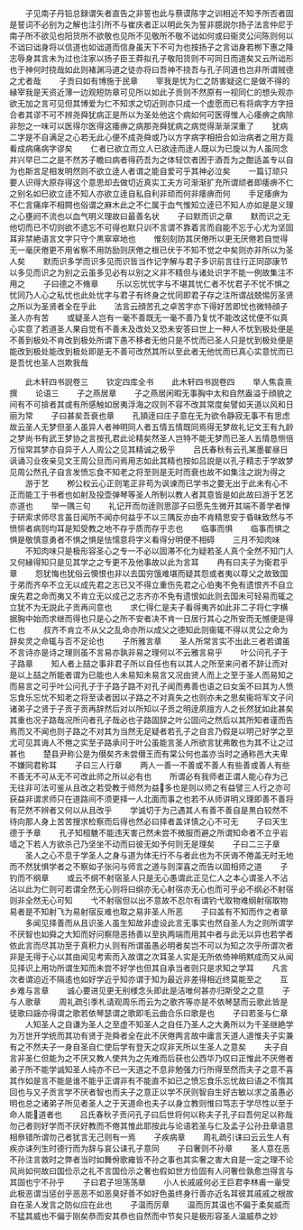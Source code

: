 <!-- { "loadSidebar": true } -->
　　子见南子丹铅总録谓矢者直告之非誓也此与蔡谟陈字之训相近不知予所否者固是誓词不必别为之解也注引所不与崔庆者正以明此矢为誓非臆説尔扬子法言仲尼于南子所不欲见也阳货所不欲敬也见所不见敬所不敬不诎如何或曰衞灵公问陈则何以不诎曰诎身将以信道也如诎道而信身虽天下不可为也按扬子之言诎身若栁下惠之降志辱身其言未为过也注家以扬子臣王莽拟孔子敬阳货则不可同日而道矣又云所诎形也于神何时挠哉如此则褚渊冯道之徒亦将曰吾神不挠吾与孔子同道也岂非所谓贼德之尤者哉
　　子贡曰如有博施于民章
　　宰我是忧为仁之防害疑这仁是做不得的縁宰我是天资近薄一边观短防章可见所以如此子贡则不然原有一视同仁的想头观亦欲无加之言可见但其博爱为仁不知求之切近则亦只成一个虚愿而已有将病字方字扭合者其谬不可不辨尧舜犹病正是所以为圣处他这个病如何可医得惟人心痿痹之病除非恕之一味可以医得尔医得这痿痹之病那尧舜犹病之病觉得渐渐深重了
　　犹病二字是不自满足之心若无此心便不成尧舜或乃以方字病字相扭合如治病者之用方竟看成病痛病字谬矣
　　仁者已欲立而立人已欲逹而逹人既以为已旋以为人虽同念并兴早已二之是不然苏子瞻曰病者得药吾为之体轻饮者困于酒吾为之酣适盖专以自为也斯言足相发明然则不欲立逹人者谓之能自爱可乎其神必泣矣
　　一篇订顽只要人识得大原存得这个意思却去做切近真实工夫方可渐渐扩充所谓顽者即痿痹不仁之别名如巳欲立逹不知人亦欲立逹自私自利非顽而何非痿痹而何
　　手足痿痹为不仁言痛痒不相闗也俗谓之麻木此之不仁属于血气惟知立逹已不知人亦如是是义理之心壅阏不流也以血气明义理故曰最善名状
　　子曰默而识之章
　　默而识之无他切而已不切则欲不遗忘不可得也默只训不言谓不靠着言而自能不忘于心尤为坚固耳非禁絶语言文字只守个黒窣窣地也
　　惟刻刻防其厌倦所以更无厌倦若自觉得无一毫厌倦更不用省察不用防励则厌倦之根已伏于不知不觉之中矣则亦非所以为圣人矣
　　默而识多学而识多见而识皆当作记字解与君子多识前言往行正同邵康节以多见而识之为别之云虽多见必有以别之义非不精但与诸处识字不能一例故集注不用之
　　子曰德之不脩章
　　乐以忘忧忧字与不堪其忧仁者不忧君子不忧不惧之忧同乃人心之私忧也此处忧字与君子有终身之忧同即君子存之注所谓战兢惕厉圣贤之所以为圣贤者全在乎此
　　法言云顔苦孔之卓苦字亦下得好苦即忧也微特顔子圣人亦有苦
　　或疑圣人岂有一毫不善既无一毫不善乃复忧不能改这忧便不似真心实意了若道圣人果自觉有不善未及改处又恐未安答曰世上一种人不忧到极处便是不善到极处不肯改到极处所谓下愚不移者无他只是不忧而已圣人只是忧到极处便是能改到极处能改到极处即是无不善可改然其所以至此者无他忧而已真心实意忧而已是吾忧也圣人岂欺我哉

　　此木轩四书説卷三
　　钦定四库全书
　　此木轩四书説卷四
　　举人焦袁熹撰
　　论语三
　　子之燕居章
　　子之燕居闲暇无事胸中太和自然盎溢于顔貌之间有不可揜者其或有所感触如居夷浮海之叹则不容不改其常度矣譬如天道以风和日丽为常
　　子曰甚矣吾衰也章
　　孔頴逹曰庄子意在无为欲令静寂无事不有思虑故云圣人无梦但圣人虽异人者神明同人者五情五情既同焉得无梦故礼记文王有九龄之梦尚书有武王梦协之言按孔君此论精矣然圣人岂特不能无梦而已圣人五情恳恻倍万恒常其梦亦自异于人人周公之见其精诚之极乎
　　吕氏春秋有云孔某墨翟昼日讽诵习业夜亲见文王周公旦而问焉用志如此其精也按如吕説是以孔子精志于学故梦见周公然孔子自言发愤忘食不知老之将至则是无时而衰也故不如集注之説为得之
　　游于艺
　　栁公权云心正则笔正非苟为讽谏而已学书之要无出于此未有心不正而能工于书者也如射及投壶弹琴等圣人所制以教人者其意皆是如此故曰游于艺艺亦道也
　　举一隅三句
　　礼记开而勿逹则思邵子曰愿先生微开其端不善学者惮于研索求师尽言虽日闻所不闻亦何益乎不以三隅反亦由不肯精思安于昏昧致然与不愤悱者病则均耳是知受教之地不存乎质而存乎志也
　　临事而惧
　　临事而惧之惧是敬慎意勇者不惧之惧是怯懦意将字义看得分明便不相碍
　　三月不知肉味
　　不知肉味只是极形容圣心之专一不必以固滞不化为疑若圣人真个全然不知门人又何縁得知只是见其学之之专更不及他事故以此为言耳
　　冉有曰夫子为衞君乎章
　　怨犹悔也犹俗云懊恨也非以去国穷饿难堪而疑其怨或者夷以尊父之故致国于弟而齐卒不立无以成先君之志已又不得立重伤先君之心伯夷不免有遗恨齐不自立废先君之命而夷又不肯立无以成己之志齐亦不免有遗恨如此则去国未可轻易而辄之立犹不为无説此子贡再问意也
　　求仁得仁是夫子看得夷齐如此非二子将仁字横据胸中始而求继而得也只是心之所不安者决不肯一日居行其心之所安而无憾便是得仁也
　　叔齐不肯立不从父之乱命亦所以成父之德知此则衞辄不得以灵公之命为辞矣灵之命辄与否不足论也
　　子所雅言章
　　圣人所常言实不出此三者若谓虽不言诗亦是诗之理则虽不言易亦孰非易之理何以不云雅言易乎
　　叶公问孔子于子路章
　　知人者上喆之事非君子所以自任也有以其人之所至来问者不辞让而对是以上喆之所能者谓为已能也人未易知未易言又况由贤人而上之至于圣人而易知之而易言之可乎叶公问孔子于子路子路不对孔子闻而弗善也语之曰女奚不曰其为人愤忘食乐忘忧不知老之将至读者因以子路之不对真失之也则亦未之思矣衞将军文子问诸弟子之贤于子贡子贡再辞然后对以所知以子贡之明逹夙擅方人之长然犹如此甚矣其重也况子路哉况所问者孔子哉必也子路固辞之叶公固问之然后以其所知者谨而告焉而又不闻也则子路之不对其为当然无足疑者若孔子之自言乃假是以明己好学之至尤可见其诲人不倦之实至子路承问于叶公虽能言圣人所欲言犹弗敢也为其不让之过甚也
　　楚县尹称公是为僣矣齐未尝僣王而有棠公何也盖亦当时之通称邑大夫卑不嫌同君称耳
　　子曰三人行章
　　两人一善一不善或不善人有些善或善人有些不善无不可从无不可改此师之所以必有也
　　所谓必有我师者正谓人能心存为己无往非可法可鉴从且改之若受教于师然为益多也是则以师之有益譬三人行之亦可获益非谓求师只在道路间不须更择一人北面而事之也若不从师讲明义理即善不善将有茫然不辨者又何以从且改乎
　　学诚切于为己遇其人有善不善自是黒白较然不待向那人身上苦苦搜求检察而后得也然必曰择者盖详慎之心不可无
　　子曰天生德于予章
　　孔子知桓魋不能违天害己然未尝不微服而避之所谓知命者不立乎岩墙之下若人方欲杀己乃坚坐不动而曰彼无如予何则无是理矣
　　子曰二三子章
　　圣人之心不息于学圣人之身与道为体无行不与者此也为不厌诲不倦盖无时无地而不然犹惧学者之不察如子张问与师言之道与则深喜之而告以固相师之道
　　子钓而不纲章
　　或云不纲不射宿圣人只是无心愚谓此正见仁人之本心谓圣人不沾沾以此为仁则可若谓全然无心则将曰纲亦无心射宿亦无心也而可乎必不纲必不射宿则非全然无心可知
　　弋不射宿但以出不意故不忍尔有谓钓弋取物难纲射宿取物易者是不知射飞为易射宿反难也取之易非圣人所恶
　　子曰盖有不知而作之者章
　　多闻见择善而从且识圣人虽生知故非虚设此言无事实也然自圣人为之则所谓学不厌智也如舜之大知而好问察隠恶扬善以至执两端而用其中者与此无以异也若学者依此言而尽其功至于真积力乆则有所谓虽愚必明者矣岂不可以为知之次乎所谓次者非是无得于心以其由闻见考索而入故谓之次耳圣人实是无所依倚神明黙成而又从闻见择识上用功所谓生知而未尝不好学也但其自承当者则只是求知之学耳
　　凡言次者谓迫近不隔逺也如好学近乎知亦谓于知为最近非差得相近终莫能至之
　　互乡难与言章
　　诚心要进见更无别様念头即此是洁唯何甚亦归斯受之之意
　　子与人歌章
　　周礼疏引季札请观周乐而云为之歌齐等亦是不依琴瑟而云歌此皆是徒歌曰謡亦得谓之歌若依琴瑟谓之歌即毛云曲合乐曰歌是也
　　子曰若圣与仁章
　　人知圣人之自谦为圣人之至虚不知圣人之自任乃圣人之大勇所以为千圣继絶学为万世开学统而其功有贤于尧舜者全在此不厌倦两言故中庸言天道人道惟夫子实兼有之不然夫子一身自圣自仁使后学有登天之叹非天所以生圣人之意矣
　　夫子自言非圣仁但能为之不厌又教人使共为之先难而后获也公西华乃叹曰正惟此不厌倦者弟子所不能学诚知圣人纯亦不已一天道之不息非勉强力行所得至然而夫子之意不喜其作如是言不能是谁不能乎正谓非有不能直不如已之愤忘食乐忘忧故曰语之不惰其回也与又子贡言学不厌者智也而夫子之意正以学不厌则智自生好古敏以求之虽愚必明也总之诸弟子所见者圣人之于天道命也夫子以身立教则惟曰笃志于学尽性以至于命人能道者也
　　吕氏春秋子贡问孔子曰后世将何以称夫子孔子曰吾何足以称哉勿己者则好学而不厌好教而不倦其惟此耶按此与论语若圣与仁及孟子公孙丑章语意相叅错所谓勿己者犹言无己则有一焉
　　子疾病章
　　周礼疏引诔曰云云生人有疾亦诔列生时德行而为辞与哀公诔孔子意同
　　子曰奢则不孙章
　　圣人意在恶不孙注言救时之弊者当时如舞佾歌雍皆不孙之事也其实奢之害大自是一定之理不论风尚如何故曰国俭示之礼不言国俭示之奢也假如世方俭固有人问奢俭孰愈岂得言与其固也宁不孙乎
　　子曰君子坦荡荡章
　　小人长戚戚何必王巨君李林甫一軰受此极恶谓当惩创乎恶恶不如恶臭好善不如好色虽终身行善亦近名耳彼其戚戚之根故自在圣人发言之防似应在此也
　　子温而厉章
　　温而厉其温也不偏于柔矣威而不猛其威也不偏于刚矣恭而安其恭也自然而中节矣只是极形容圣人温威恭之妙
